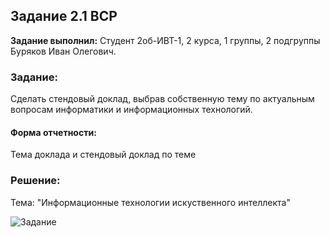 ## Задание 2.1 ВСР

**Задание выполнил:** Студент 2об-ИВТ-1, 2 курса, 1 группы, 2 подгруппы Буряков Иван Олегович.

### Задание: 
Сделать стендовый доклад, выбрав собственную тему по актуальным вопросам  информатики и информационных технологий.

#### Форма отчетности:

Тема доклада и стендовый доклад по теме

### Решение:

Тема: "Информационные технологии искуственного интеллекта"

![Задание](https://i.imgur.com/8VoehG9.jpg)

